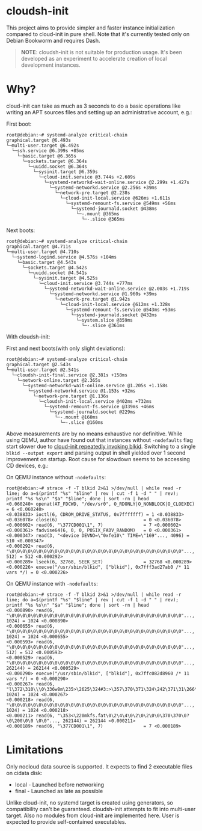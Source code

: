 # cloudsh-init

This project aims to provide simpler and faster instance initialization compared to cloud-init in pure shell. Note that it's currently tested only on Debian Bookworm and requires Dash.

> **NOTE**: cloudsh-init is not suitable for production usage. It's been developed as an experiment to accelerate creation of local development instances.

# Why?

cloud-init can take as much as 3 seconds to do a basic operations like writing an APT sources files and setting up an administrative account, e.g.:

First boot:

```
root@debian:~# systemd-analyze critical-chain
graphical.target @6.493s
└─multi-user.target @6.492s
  └─ssh.service @6.399s +85ms
    └─basic.target @6.365s
      └─sockets.target @6.364s
        └─uuidd.socket @6.364s
          └─sysinit.target @6.359s
            └─cloud-init.service @3.744s +2.609s
              └─systemd-networkd-wait-online.service @2.299s +1.427s
                └─systemd-networkd.service @2.256s +39ms
                  └─network-pre.target @2.238s
                    └─cloud-init-local.service @626ms +1.611s
                      └─systemd-remount-fs.service @549ms +56ms
                        └─systemd-journald.socket @438ms
                          └─-.mount @365ms
                            └─-.slice @365ms
```

Next boots:

```
root@debian:~# systemd-analyze critical-chain
graphical.target @4.711s
└─multi-user.target @4.710s
  └─systemd-logind.service @4.576s +104ms
    └─basic.target @4.543s
      └─sockets.target @4.542s
        └─uuidd.socket @4.541s
          └─sysinit.target @4.525s
            └─cloud-init.service @3.744s +777ms
              └─systemd-networkd-wait-online.service @2.003s +1.719s
                └─systemd-networkd.service @1.960s +39ms
                  └─network-pre.target @1.942s
                    └─cloud-init-local.service @612ms +1.328s
                      └─systemd-remount-fs.service @543ms +53ms
                        └─systemd-journald.socket @432ms
                          └─system.slice @359ms
                            └─-.slice @361ms
```

With cloudsh-init:

First and next boots(with only slight deviations):

```
root@debian:~# systemd-analyze critical-chain
graphical.target @2.543s
└─multi-user.target @2.541s
  └─cloudsh-init-final.service @2.381s +158ms
    └─network-online.target @2.365s
      └─systemd-networkd-wait-online.service @1.205s +1.158s
        └─systemd-networkd.service @1.153s +32ms
          └─network-pre.target @1.136s
            └─cloudsh-init-local.service @402ms +732ms
              └─systemd-remount-fs.service @339ms +46ms
                └─systemd-journald.socket @229ms
                  └─-.mount @160ms
                    └─-.slice @160ms
```

Above measurements are by no means exhaustive nor definitive. While using QEMU, author have found out that instances without `-nodefaults` flag start slower due to [cloud-init repeatedly invoking blkid](https://github.com/canonical/cloud-init/blob/441d8f818de7e08836f43d1b9a1a4418f341b1a5/cloudinit/sources/DataSourceNoCloud.py#L40). Switching to a single `blkid --output export` and parsing output in shell yielded over 1 second improvement on startup. Root cause for slowdown seems to be accessing CD devices, e.g.:

On QEMU instance without `-nodefaults`:

```
root@debian:~# strace -f -T blkid 2>&1 >/dev/null | while read -r line; do a=$(printf "%s" "$line" | rev | cut -f 1 -d " " | rev); printf "%s %s\n" "$a" "$line"; done | sort -rn | head                            
<0.060240> openat(AT_FDCWD, "/dev/sr0", O_RDONLY|O_NONBLOCK|O_CLOEXEC) = 6 <0.060240>
<0.038833> ioctl(6, CDROM_DRIVE_STATUS, 0x7fffffff) = 1 <0.038833>
<0.036078> close(6)                                = 0 <0.036078>
<0.000602> read(6, "\377CD001\1", 7)               = 7 <0.000602>
<0.000361> fadvise64(6, 0, 0, POSIX_FADV_RANDOM)   = 0 <0.000361>
<0.000347> read(3, "<device DEVNO=\"0xfe10\" TIME=\"169"..., 4096) = 510 <0.000347>
<0.000292> read(6, "\0\0\0\0\0\0\0\0\0\0\0\0\0\0\0\0\0\0\0\0\0\0\0\0\0\0\0\0\0\0\0\0"..., 512) = 512 <0.000292>
<0.000289> lseek(6, 32768, SEEK_SET)               = 32768 <0.000289>
<0.000226> execve("/usr/sbin/blkid", ["blkid"], 0x7fff3ad27ab0 /* 11 vars */) = 0 <0.000226>
```

On QEMU instance with `-nodefaults`:

```
root@debian:~# strace -f -T blkid 2>&1 >/dev/null | while read -r line; do a=$(printf "%s" "$line" | rev | cut -f 1 -d " " | rev); printf "%s %s\n" "$a" "$line"; done | sort -rn | head
<0.000890> read(6, "\0\0\0\0\0\0\0\0\0\0\0\0\0\0\0\0\0\0\0\0\0\0\0\0\0\0\0\0\0\0\0\0"..., 1024) = 1024 <0.000890>
<0.000655> read(6, "\0\0\0\0\0\0\0\0\0\0\0\0\0\0\0\0\0\0\0\0\0\0\0\0\0\0\0\0\0\0\0\0"..., 1024) = 1024 <0.000655>
<0.000593> read(6, "\0\0\0\0\0\0\0\0\0\0\0\0\0\0\0\0\0\0\0\0\0\0\0\0\0\0\0\0\0\0\0\0"..., 512) = 512 <0.000593>
<0.000529> read(6, "\0\0\0\0\0\0\0\0\0\0\0\0\0\0\0\0\0\0\0\0\0\0\0\0\0\0\0\0\0\0\0\0"..., 262144) = 262144 <0.000529>
<0.000290> execve("/usr/sbin/blkid", ["blkid"], 0x7ffc082d8960 /* 11 vars */) = 0 <0.000290>
<0.000267> read(6, "l\372\310\\\0\336w8m\235>\2625\324#3:>\357\370\371\324\242\371\31\266\326\346\2419#U"..., 1024) = 1024 <0.000267>
<0.000218> read(6, "\0\0\0\0\0\0\0\0\0\0\0\0\0\0\0\0\0\0\0\0\0\0\0\0\0\0\0\0\0\0\0\0"..., 1024) = 1024 <0.000218>
<0.000211> read(6, "\353<\220mkfs.fat\0\2\4\4\0\2\0\2\0\0\370\370\0?\0\200\0\0 \0\0"..., 262144) = 262144 <0.000211>
<0.000189> read(6, "\377CD001\1", 7)               = 7 <0.000189>
```

# Limitations

Only nocloud data source is supported. It expects to find 2 executable files on cidata disk:

- local - Launched before networking
- final - Launched as late as possible

Unlike cloud-init, no systemd target is created using generators, so compatibility can't be guaranteed. cloudsh-init attempts to fit into multi-user target. Also no modules from cloud-init are implemented here. User is expected to provide self-contained executables.
